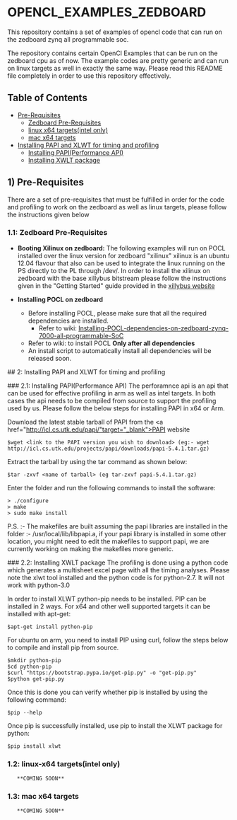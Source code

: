 # OPENCL_EXAMPLES_ZEDBOARD
This repository contains a set of examples of opencl code that can run on the zedboard zynq all programmable soc.

The repository contains certain OpenCl Examples that can be run on the zedboard cpu as of now. The example codes are pretty generic and can run on linux targets as well in exactly the same way. Please read this README file completely in order to use this repository effectively.

## Table of Contents
+ [Pre-Requisites](#prereq) 
    + [Zedboard Pre-Requisites](#prereq-zb)
    + [linux x64 targets(intel only)](#prereq-x64)
    + [mac x64 targets](#prereq-x64)
+ [Installing PAPI and XLWT for timing and profiling](#instpapi)
    + [Installing PAPI(Performance API)](#papi)
    + [Installing XWLT package](#xlwt)


## <a name="prereq"></a> 1) Pre-Requisites
There are a set of pre-requisites that must be fulfilled in order for the code and profiling to work on the zedboard as well as linux targets, please follow the instructions given below

### <a name="prereq-zb"></a> 1.1: Zedboard Pre-Requisites

* **Booting Xilinux on zedboard:**
The following examples will run on POCL installed over the linux version for zedboard "xilinux" xilinux is an ubuntu 12.04 flavour that also can be used to integrate the linux running on the PS directly to the PL through /dev/.
In order to install the xilinux on zedboard with the base xillybus bitstream please follow the instructions given in the "Getting Started" guide provided in the <a href="http://xillybus.com/xillinux" target="_blank">xillybus website</a>

* **Installing POCL on zedboard**
    *    Before installing POCL, please make sure that all the required dependencies are installed.
         * Refer to wiki: <a href="https://github.com/umaurmi/OPENCL_EXAMPLES_ZEDBOARD/wiki/Installing-POCL-dependencies-on-zedboard-zynq-7000-all-programmable-SoC" target="_blank">Installing-POCL-dependencies-on-zedboard-zynq-7000-all-programmable-SoC</a>
    *    Refer to wiki: to install POCL **Only after all dependencies**
    *    An install script to automatically install all dependencies will be released soon.

##<a name="instpapi"></a> 2: Installing PAPI and XLWT for timing and profiling

###<a name="papi"></a> 2.1: Installing PAPI(Performance API)
The perforamnce api is an api that can be used for effective profiling in arm as well as intel targets. In both cases the api needs to be compiled from source to support the profiling used by us. Please follow the below steps for installing PAPI in x64 or Arm.

Download the latest stable tarball of PAPI from the <a href="http://icl.cs.utk.edu/papi/"target="_blank">PAPI website</a>

    $wget <link to the PAPI version you wish to download> (eg:- wget http://icl.cs.utk.edu/projects/papi/downloads/papi-5.4.1.tar.gz)

Extract the tarball by using the tar command as shown below:

    $tar -zxvf <name of tarball> (eg tar-zxvf papi-5.4.1.tar.gz)

Enter the folder and run the following commands to install the software:

    > ./configure
    > make
    > sudo make install


P.S. :- The makefiles are built assuming the papi libraries are installed in the folder :- /usr/local/lib/libpapi.a, if your papi library is installed in some other location, you might need to edit the makefiles to support papi, we are currently working on making the makefiles more generic.


###<a name="xlwt"></a> 2.2: Installing XWLT package
The profiling is done using a python code which generates a multisheet excel page with all the timing analyses. Please note the xlwt tool installed and the python code is for python-2.7. It will not work with python-3.0

In order to install XLWT python-pip needs to be installed. PIP can be installed in 2 ways. For x64 and other well supported targets it can be installed with apt-get:

    $apt-get install python-pip

For ubuntu on arm, you need to install PIP using curl, follow the steps below to compile and install pip from source.

    $mkdir python-pip
    $cd python-pip
    $curl "https://bootstrap.pypa.io/get-pip.py" -o "get-pip.py"
    $python get-pip.py

Once this is done you can verify whether pip is installed by using the following command:

    $pip --help


Once pip is successfully installed, use pip to install the XLWT package for python:

    $pip install xlwt
    

### <a name="prereq-x64"></a> 1.2: linux-x64 targets(intel only)

       **COMING SOON**

### <a name="prereq-x64"></a> 1.3: mac x64 targets

       **COMING SOON**

